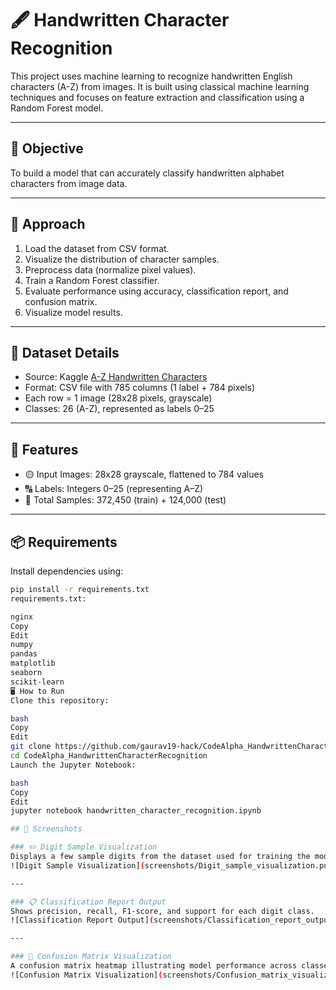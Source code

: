 # 🖋️ Handwritten Character Recognition

This project uses machine learning to recognize handwritten English characters (A-Z) from images. It is built using classical machine learning techniques and focuses on feature extraction and classification using a Random Forest model.

---

## 🎯 Objective

To build a model that can accurately classify handwritten alphabet characters from image data.

---

## 🧠 Approach

1. Load the dataset from CSV format.
2. Visualize the distribution of character samples.
3. Preprocess data (normalize pixel values).
4. Train a Random Forest classifier.
5. Evaluate performance using accuracy, classification report, and confusion matrix.
6. Visualize model results.

---

## 📂 Dataset Details

- Source: Kaggle [A-Z Handwritten Characters](https://www.kaggle.com/datasets/sachinpatel21/az-handwritten-alphabets-in-csv-format)
- Format: CSV file with 785 columns (1 label + 784 pixels)
- Each row = 1 image (28x28 pixels, grayscale)
- Classes: 26 (A-Z), represented as labels 0–25

---

## 🧾 Features

- 🟡 Input Images: 28x28 grayscale, flattened to 784 values
- 🔠 Labels: Integers 0–25 (representing A–Z)
- 🧮 Total Samples: 372,450 (train) + 124,000 (test)

---

## 📦 Requirements

Install dependencies using:

```bash
pip install -r requirements.txt
requirements.txt:

nginx
Copy
Edit
numpy
pandas
matplotlib
seaborn
scikit-learn
🖥️ How to Run
Clone this repository:

bash
Copy
Edit
git clone https://github.com/gaurav19-hack/CodeAlpha_HandwrittenCharacterRecognition
cd CodeAlpha_HandwrittenCharacterRecognition
Launch the Jupyter Notebook:

bash
Copy
Edit
jupyter notebook handwritten_character_recognition.ipynb

## 📸 Screenshots

### ✏️ Digit Sample Visualization  
Displays a few sample digits from the dataset used for training the model.  
![Digit Sample Visualization](screenshots/Digit_sample_visualization.png)

---

### 📋 Classification Report Output  
Shows precision, recall, F1-score, and support for each digit class.  
![Classification Report Output](screenshots/Classification_report_output.png)

---

### 🔲 Confusion Matrix Visualization  
A confusion matrix heatmap illustrating model performance across classes.  
![Confusion Matrix Visualization](screenshots/Confusion_matrix_visualization.png)
